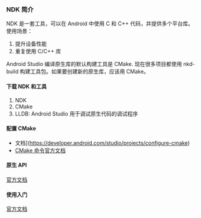 ### NDK 简介

NDK 是一套工具，可以在 Android 中使用 C 和 C++ 代码，并提供多个平台库。使用场景：

1. 提升设备性能
2. 重复使用 C/C++ 库

Android Studio 编译原生库的默认构建工具是 CMake. 现在很多项目都使用 nkd-build 构建工具包。如果要创建新的原生库，应该用 CMake。

#### 下载 NDK 和工具

1. NDK
2. CMake
3. LLDB: Android Studio 用于调试原生代码的调试程序

#### 配置 CMake

- 文档](https://developer.android.com/studio/projects/configure-cmake)
- [CMake 命令官方文档](https://cmake.org/cmake/help/latest/manual/cmake-commands.7.html)

#### 原生 API

[官方文档](https://developer.android.com/ndk/guides/stable_apis)

#### 使用入门

[官方文档](https://developer.android.com/ndk/guides)